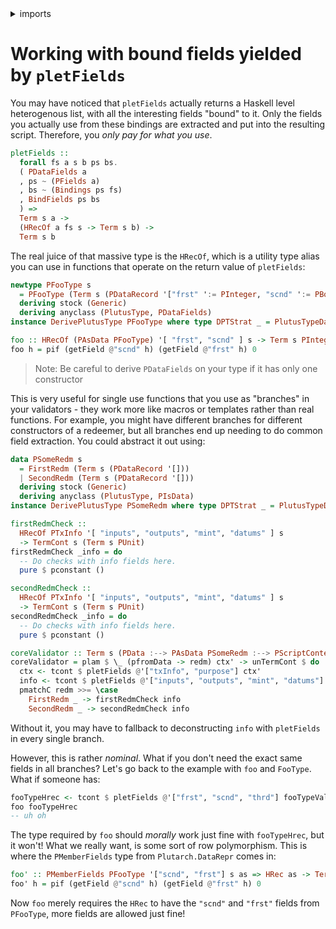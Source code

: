 <details>
<summary> imports </summary>
<p>

```haskell
module Plutarch.Docs.WorkingWithBoundFields (foo, foo', coreValidator) where

import Plutarch.Prelude
import Plutarch.DataRepr (HRec, HRecOf, PMemberFields)
import Plutarch.LedgerApi.V3 (PTxInfo, PScriptContext)
```

</p>
</details>

# Working with bound fields yielded by `pletFields`

You may have noticed that `pletFields` actually returns a Haskell level heterogenous list, with all the interesting fields
"bound" to it. Only the fields you actually use from these bindings are extracted and put into the resulting script. Therefore,
you _only pay for what you use_.

```hs
pletFields ::
  forall fs a s b ps bs.
  ( PDataFields a
  , ps ~ (PFields a)
  , bs ~ (Bindings ps fs)
  , BindFields ps bs
  ) =>
  Term s a ->
  (HRecOf a fs s -> Term s b) ->
  Term s b
```

The real juice of that massive type is the `HRecOf`, which is a utility type alias you can use in functions that operate on the return value of `pletFields`:

```haskell
newtype PFooType s
  = PFooType (Term s (PDataRecord '["frst" ':= PInteger, "scnd" ':= PBool, "thrd" ':= PString]))
  deriving stock (Generic)
  deriving anyclass (PlutusType, PDataFields)
instance DerivePlutusType PFooType where type DPTStrat _ = PlutusTypeData

foo :: HRecOf (PAsData PFooType) '[ "frst", "scnd" ] s -> Term s PInteger
foo h = pif (getField @"scnd" h) (getField @"frst" h) 0
```

> Note: Be careful to derive `PDataFields` on your type if it has only one constructor

This is very useful for single use functions that you use as "branches" in your validators - they work more like macros or templates rather than real functions. For example, you might have different branches for different constructors of a redeemer, but all branches end up needing to do common field extraction. You could abstract it out using:

```haskell
data PSomeRedm s
  = FirstRedm (Term s (PDataRecord '[]))
  | SecondRedm (Term s (PDataRecord '[]))
  deriving stock (Generic)
  deriving anyclass (PlutusType, PIsData)
instance DerivePlutusType PSomeRedm where type DPTStrat _ = PlutusTypeData

firstRedmCheck ::
  HRecOf PTxInfo '[ "inputs", "outputs", "mint", "datums" ] s
  -> TermCont s (Term s PUnit)
firstRedmCheck _info = do
  -- Do checks with info fields here.
  pure $ pconstant ()

secondRedmCheck ::
  HRecOf PTxInfo '[ "inputs", "outputs", "mint", "datums" ] s
  -> TermCont s (Term s PUnit)
secondRedmCheck _info = do
  -- Do checks with info fields here.
  pure $ pconstant ()

coreValidator :: Term s (PData :--> PAsData PSomeRedm :--> PScriptContext :--> PUnit)
coreValidator = plam $ \_ (pfromData -> redm) ctx' -> unTermCont $ do
  ctx <- tcont $ pletFields @'["txInfo", "purpose"] ctx'
  info <- tcont $ pletFields @'["inputs", "outputs", "mint", "datums"] $ getField @"txInfo" ctx
  pmatchC redm >>= \case
    FirstRedm _ -> firstRedmCheck info
    SecondRedm _ -> secondRedmCheck info
```

Without it, you may have to fallback to deconstructing `info` with `pletFields` in every single branch.

However, this is rather _nominal_. What if you don't need the exact same fields in all
branches? Let's go back to the example with `foo` and `FooType`. What if someone has:

```hs
fooTypeHrec <- tcont $ pletFields @'["frst", "scnd", "thrd"] fooTypeValue
foo fooTypeHrec
-- uh oh
```

The type required by `foo` should _morally_ work just fine with `fooTypeHrec`, but it won't!
What we really want, is some sort of row polymorphism. This is where the `PMemberFields` type
from `Plutarch.DataRepr` comes in:

```haskell
foo' :: PMemberFields PFooType '["scnd", "frst"] s as => HRec as -> Term s PInteger
foo' h = pif (getField @"scnd" h) (getField @"frst" h) 0
```

Now `foo` merely requires the `HRec` to have the `"scnd"` and `"frst"` fields from `PFooType`, more fields are allowed just fine!
